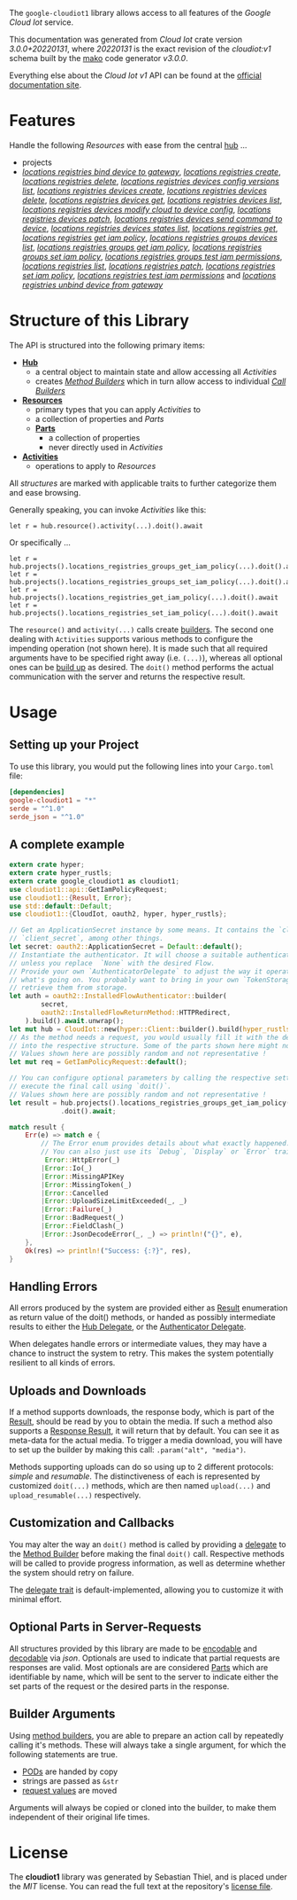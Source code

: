<!---
DO NOT EDIT !
This file was generated automatically from 'src/mako/api/README.md.mako'
DO NOT EDIT !
-->
The `google-cloudiot1` library allows access to all features of the *Google Cloud Iot* service.

This documentation was generated from *Cloud Iot* crate version *3.0.0+20220131*, where *20220131* is the exact revision of the *cloudiot:v1* schema built by the [mako](http://www.makotemplates.org/) code generator *v3.0.0*.

Everything else about the *Cloud Iot* *v1* API can be found at the
[official documentation site](https://cloud.google.com/iot).
# Features

Handle the following *Resources* with ease from the central [hub](https://docs.rs/google-cloudiot1/3.0.0+20220131/google_cloudiot1/CloudIot) ... 

* projects
 * [*locations registries bind device to gateway*](https://docs.rs/google-cloudiot1/3.0.0+20220131/google_cloudiot1/api::ProjectLocationRegistryBindDeviceToGatewayCall), [*locations registries create*](https://docs.rs/google-cloudiot1/3.0.0+20220131/google_cloudiot1/api::ProjectLocationRegistryCreateCall), [*locations registries delete*](https://docs.rs/google-cloudiot1/3.0.0+20220131/google_cloudiot1/api::ProjectLocationRegistryDeleteCall), [*locations registries devices config versions list*](https://docs.rs/google-cloudiot1/3.0.0+20220131/google_cloudiot1/api::ProjectLocationRegistryDeviceConfigVersionListCall), [*locations registries devices create*](https://docs.rs/google-cloudiot1/3.0.0+20220131/google_cloudiot1/api::ProjectLocationRegistryDeviceCreateCall), [*locations registries devices delete*](https://docs.rs/google-cloudiot1/3.0.0+20220131/google_cloudiot1/api::ProjectLocationRegistryDeviceDeleteCall), [*locations registries devices get*](https://docs.rs/google-cloudiot1/3.0.0+20220131/google_cloudiot1/api::ProjectLocationRegistryDeviceGetCall), [*locations registries devices list*](https://docs.rs/google-cloudiot1/3.0.0+20220131/google_cloudiot1/api::ProjectLocationRegistryDeviceListCall), [*locations registries devices modify cloud to device config*](https://docs.rs/google-cloudiot1/3.0.0+20220131/google_cloudiot1/api::ProjectLocationRegistryDeviceModifyCloudToDeviceConfigCall), [*locations registries devices patch*](https://docs.rs/google-cloudiot1/3.0.0+20220131/google_cloudiot1/api::ProjectLocationRegistryDevicePatchCall), [*locations registries devices send command to device*](https://docs.rs/google-cloudiot1/3.0.0+20220131/google_cloudiot1/api::ProjectLocationRegistryDeviceSendCommandToDeviceCall), [*locations registries devices states list*](https://docs.rs/google-cloudiot1/3.0.0+20220131/google_cloudiot1/api::ProjectLocationRegistryDeviceStateListCall), [*locations registries get*](https://docs.rs/google-cloudiot1/3.0.0+20220131/google_cloudiot1/api::ProjectLocationRegistryGetCall), [*locations registries get iam policy*](https://docs.rs/google-cloudiot1/3.0.0+20220131/google_cloudiot1/api::ProjectLocationRegistryGetIamPolicyCall), [*locations registries groups devices list*](https://docs.rs/google-cloudiot1/3.0.0+20220131/google_cloudiot1/api::ProjectLocationRegistryGroupDeviceListCall), [*locations registries groups get iam policy*](https://docs.rs/google-cloudiot1/3.0.0+20220131/google_cloudiot1/api::ProjectLocationRegistryGroupGetIamPolicyCall), [*locations registries groups set iam policy*](https://docs.rs/google-cloudiot1/3.0.0+20220131/google_cloudiot1/api::ProjectLocationRegistryGroupSetIamPolicyCall), [*locations registries groups test iam permissions*](https://docs.rs/google-cloudiot1/3.0.0+20220131/google_cloudiot1/api::ProjectLocationRegistryGroupTestIamPermissionCall), [*locations registries list*](https://docs.rs/google-cloudiot1/3.0.0+20220131/google_cloudiot1/api::ProjectLocationRegistryListCall), [*locations registries patch*](https://docs.rs/google-cloudiot1/3.0.0+20220131/google_cloudiot1/api::ProjectLocationRegistryPatchCall), [*locations registries set iam policy*](https://docs.rs/google-cloudiot1/3.0.0+20220131/google_cloudiot1/api::ProjectLocationRegistrySetIamPolicyCall), [*locations registries test iam permissions*](https://docs.rs/google-cloudiot1/3.0.0+20220131/google_cloudiot1/api::ProjectLocationRegistryTestIamPermissionCall) and [*locations registries unbind device from gateway*](https://docs.rs/google-cloudiot1/3.0.0+20220131/google_cloudiot1/api::ProjectLocationRegistryUnbindDeviceFromGatewayCall)




# Structure of this Library

The API is structured into the following primary items:

* **[Hub](https://docs.rs/google-cloudiot1/3.0.0+20220131/google_cloudiot1/CloudIot)**
    * a central object to maintain state and allow accessing all *Activities*
    * creates [*Method Builders*](https://docs.rs/google-cloudiot1/3.0.0+20220131/google_cloudiot1/client::MethodsBuilder) which in turn
      allow access to individual [*Call Builders*](https://docs.rs/google-cloudiot1/3.0.0+20220131/google_cloudiot1/client::CallBuilder)
* **[Resources](https://docs.rs/google-cloudiot1/3.0.0+20220131/google_cloudiot1/client::Resource)**
    * primary types that you can apply *Activities* to
    * a collection of properties and *Parts*
    * **[Parts](https://docs.rs/google-cloudiot1/3.0.0+20220131/google_cloudiot1/client::Part)**
        * a collection of properties
        * never directly used in *Activities*
* **[Activities](https://docs.rs/google-cloudiot1/3.0.0+20220131/google_cloudiot1/client::CallBuilder)**
    * operations to apply to *Resources*

All *structures* are marked with applicable traits to further categorize them and ease browsing.

Generally speaking, you can invoke *Activities* like this:

```Rust,ignore
let r = hub.resource().activity(...).doit().await
```

Or specifically ...

```ignore
let r = hub.projects().locations_registries_groups_get_iam_policy(...).doit().await
let r = hub.projects().locations_registries_groups_set_iam_policy(...).doit().await
let r = hub.projects().locations_registries_get_iam_policy(...).doit().await
let r = hub.projects().locations_registries_set_iam_policy(...).doit().await
```

The `resource()` and `activity(...)` calls create [builders][builder-pattern]. The second one dealing with `Activities` 
supports various methods to configure the impending operation (not shown here). It is made such that all required arguments have to be 
specified right away (i.e. `(...)`), whereas all optional ones can be [build up][builder-pattern] as desired.
The `doit()` method performs the actual communication with the server and returns the respective result.

# Usage

## Setting up your Project

To use this library, you would put the following lines into your `Cargo.toml` file:

```toml
[dependencies]
google-cloudiot1 = "*"
serde = "^1.0"
serde_json = "^1.0"
```

## A complete example

```Rust
extern crate hyper;
extern crate hyper_rustls;
extern crate google_cloudiot1 as cloudiot1;
use cloudiot1::api::GetIamPolicyRequest;
use cloudiot1::{Result, Error};
use std::default::Default;
use cloudiot1::{CloudIot, oauth2, hyper, hyper_rustls};

// Get an ApplicationSecret instance by some means. It contains the `client_id` and 
// `client_secret`, among other things.
let secret: oauth2::ApplicationSecret = Default::default();
// Instantiate the authenticator. It will choose a suitable authentication flow for you, 
// unless you replace  `None` with the desired Flow.
// Provide your own `AuthenticatorDelegate` to adjust the way it operates and get feedback about 
// what's going on. You probably want to bring in your own `TokenStorage` to persist tokens and
// retrieve them from storage.
let auth = oauth2::InstalledFlowAuthenticator::builder(
        secret,
        oauth2::InstalledFlowReturnMethod::HTTPRedirect,
    ).build().await.unwrap();
let mut hub = CloudIot::new(hyper::Client::builder().build(hyper_rustls::HttpsConnector::with_native_roots()), auth);
// As the method needs a request, you would usually fill it with the desired information
// into the respective structure. Some of the parts shown here might not be applicable !
// Values shown here are possibly random and not representative !
let mut req = GetIamPolicyRequest::default();

// You can configure optional parameters by calling the respective setters at will, and
// execute the final call using `doit()`.
// Values shown here are possibly random and not representative !
let result = hub.projects().locations_registries_groups_get_iam_policy(req, "resource")
             .doit().await;

match result {
    Err(e) => match e {
        // The Error enum provides details about what exactly happened.
        // You can also just use its `Debug`, `Display` or `Error` traits
         Error::HttpError(_)
        |Error::Io(_)
        |Error::MissingAPIKey
        |Error::MissingToken(_)
        |Error::Cancelled
        |Error::UploadSizeLimitExceeded(_, _)
        |Error::Failure(_)
        |Error::BadRequest(_)
        |Error::FieldClash(_)
        |Error::JsonDecodeError(_, _) => println!("{}", e),
    },
    Ok(res) => println!("Success: {:?}", res),
}

```
## Handling Errors

All errors produced by the system are provided either as [Result](https://docs.rs/google-cloudiot1/3.0.0+20220131/google_cloudiot1/client::Result) enumeration as return value of
the doit() methods, or handed as possibly intermediate results to either the 
[Hub Delegate](https://docs.rs/google-cloudiot1/3.0.0+20220131/google_cloudiot1/client::Delegate), or the [Authenticator Delegate](https://docs.rs/yup-oauth2/*/yup_oauth2/trait.AuthenticatorDelegate.html).

When delegates handle errors or intermediate values, they may have a chance to instruct the system to retry. This 
makes the system potentially resilient to all kinds of errors.

## Uploads and Downloads
If a method supports downloads, the response body, which is part of the [Result](https://docs.rs/google-cloudiot1/3.0.0+20220131/google_cloudiot1/client::Result), should be
read by you to obtain the media.
If such a method also supports a [Response Result](https://docs.rs/google-cloudiot1/3.0.0+20220131/google_cloudiot1/client::ResponseResult), it will return that by default.
You can see it as meta-data for the actual media. To trigger a media download, you will have to set up the builder by making
this call: `.param("alt", "media")`.

Methods supporting uploads can do so using up to 2 different protocols: 
*simple* and *resumable*. The distinctiveness of each is represented by customized 
`doit(...)` methods, which are then named `upload(...)` and `upload_resumable(...)` respectively.

## Customization and Callbacks

You may alter the way an `doit()` method is called by providing a [delegate](https://docs.rs/google-cloudiot1/3.0.0+20220131/google_cloudiot1/client::Delegate) to the 
[Method Builder](https://docs.rs/google-cloudiot1/3.0.0+20220131/google_cloudiot1/client::CallBuilder) before making the final `doit()` call. 
Respective methods will be called to provide progress information, as well as determine whether the system should 
retry on failure.

The [delegate trait](https://docs.rs/google-cloudiot1/3.0.0+20220131/google_cloudiot1/client::Delegate) is default-implemented, allowing you to customize it with minimal effort.

## Optional Parts in Server-Requests

All structures provided by this library are made to be [encodable](https://docs.rs/google-cloudiot1/3.0.0+20220131/google_cloudiot1/client::RequestValue) and 
[decodable](https://docs.rs/google-cloudiot1/3.0.0+20220131/google_cloudiot1/client::ResponseResult) via *json*. Optionals are used to indicate that partial requests are responses 
are valid.
Most optionals are are considered [Parts](https://docs.rs/google-cloudiot1/3.0.0+20220131/google_cloudiot1/client::Part) which are identifiable by name, which will be sent to 
the server to indicate either the set parts of the request or the desired parts in the response.

## Builder Arguments

Using [method builders](https://docs.rs/google-cloudiot1/3.0.0+20220131/google_cloudiot1/client::CallBuilder), you are able to prepare an action call by repeatedly calling it's methods.
These will always take a single argument, for which the following statements are true.

* [PODs][wiki-pod] are handed by copy
* strings are passed as `&str`
* [request values](https://docs.rs/google-cloudiot1/3.0.0+20220131/google_cloudiot1/client::RequestValue) are moved

Arguments will always be copied or cloned into the builder, to make them independent of their original life times.

[wiki-pod]: http://en.wikipedia.org/wiki/Plain_old_data_structure
[builder-pattern]: http://en.wikipedia.org/wiki/Builder_pattern
[google-go-api]: https://github.com/google/google-api-go-client

# License
The **cloudiot1** library was generated by Sebastian Thiel, and is placed 
under the *MIT* license.
You can read the full text at the repository's [license file][repo-license].

[repo-license]: https://github.com/Byron/google-apis-rsblob/main/LICENSE.md
